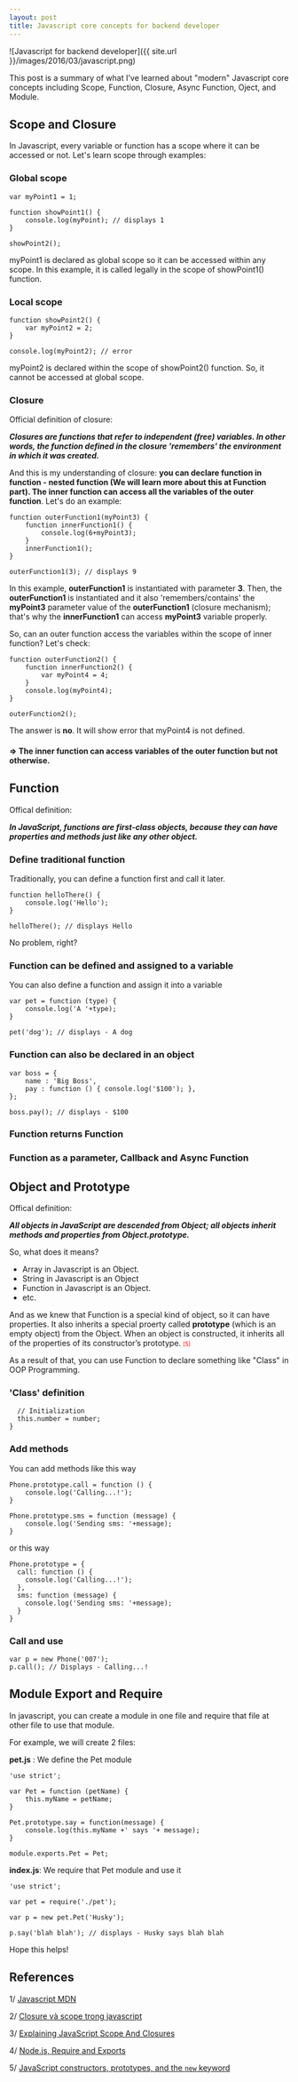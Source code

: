 ```yaml
---
layout: post
title: Javascript core concepts for backend developer
---
```


![Javascript for backend developer]({{ site.url }}/images/2016/03/javascript.png)

This post is a summary of what I've learned about "modern" Javascript core concepts including Scope, Function, Closure, Async Function, Oject, and Module.

## Scope and Closure

In Javascript, every variable or function has a scope where it can be accessed or not. Let's learn scope through examples:

### Global scope

```
var myPoint1 = 1;

function showPoint1() {
	console.log(myPoint); // displays 1
}

showPoint2();
```

myPoint1 is declared as global scope so it can be accessed within any scope. In this example, it is called legally in the scope of showPoint1() function.

### Local scope

```
function showPoint2() {
	var myPoint2 = 2;
}

console.log(myPoint2); // error
```
myPoint2 is declared within the scope of showPoint2() function. So, it cannot be accessed at global scope.

### Closure

Official definition of closure:

<i><b>Closures are functions that refer to independent (free) variables. In other words, the function defined in the closure 'remembers' the environment in which it was created.</b></i>

And this is my understanding of closure: **you can declare function in function - nested function (We will learn more about this at Function part). The inner function can access all the variables of the outer function**. Let's do an example:

```
function outerFunction1(myPoint3) {
	function innerFunction1() {
		console.log(6+myPoint3);
	}
	innerFunction1();
}

outerFunction1(3); // displays 9
```

In this example, **outerFunction1** is instantiated with parameter **3**. Then, the **outerFunction1** is instantiated and it also 'remembers/contains' the **myPoint3** parameter value of the **outerFunction1** (closure mechanism); that's why the **innerFunction1** can access **myPoint3** variable properly.

So, can an outer function access the variables within the scope of inner function? Let's check:

```
function outerFunction2() {
	function innerFunction2() {
		var myPoint4 = 4;
	}
	console.log(myPoint4);
}

outerFunction2();
```

The answer is **no**. It will show error that myPoint4 is not defined.

#### => The inner function can access variables of the outer function but not otherwise.

## Function

Offical definition:

<i><b>In JavaScript, functions are first-class objects, because they can have properties and methods just like any other object.</b></i>

### Define traditional function

Traditionally, you can define a function first and call it later.

```
function helloThere() {
	console.log('Hello');
}

helloThere(); // displays Hello
```

No problem, right?

### Function can be defined and assigned to a variable

You can also define a function and assign it into a variable

```
var pet = function (type) {
	console.log('A '+type);
}

pet('dog'); // displays - A dog
```

### Function can also be declared in an object

```
var boss = {
	name : 'Big Boss',
	pay : function () { console.log('$100'); },
};

boss.pay(); // displays - $100
```

### Function returns Function

### Function as a parameter, Callback and Async Function

## Object and Prototype

Offical definition:

<i><b>All objects in JavaScript are descended from Object; all objects inherit methods and properties from Object.prototype.</b></i>

So, what does it means?

- Array in Javascript is an Object.
- String in Javascript is an Object
- Function in Javascript is an Object.
- etc.

And as we knew that Function is a special kind of object, so it can have properties. It also inherits a special proerty called <b>prototype</b> (which is an empty object) from the Object. When an object is constructed, it inherits all of the properties of its constructor’s prototype. <span style="color:red;font-size:10px">[5]</span>

As a result of that, you can use Function to declare something like "Class" in OOP Programming.

### 'Class' definition

```var Phone = function (number) {
  // Initialization
  this.number = number;
}
```

### Add methods

You can add methods like this way

```
Phone.prototype.call = function () {
	console.log('Calling...!');
}

Phone.prototype.sms = function (message) {
	console.log('Sending sms: '+message);
}
```

or this way

```
Phone.prototype = {
  call: function () {
    console.log('Calling...!');
  },
  sms: function (message) {
    console.log('Sending sms: '+message);
  }
}
```

### Call and use

```
var p = new Phone('007');
p.call(); // Displays - Calling...!
```

## Module Export and Require

In javascript, you can create a module in one file and require that file at other file to use that module.

For example, we will create 2 files:

**pet.js** : We define the Pet module

```
'use strict';

var Pet = function (petName) {
	this.myName = petName;
}

Pet.prototype.say = function(message) {
	console.log(this.myName +' says '+ message);
}

module.exports.Pet = Pet;
```

**index.js**: We require that Pet module and use it

```
'use strict';

var pet = require('./pet');

var p = new pet.Pet('Husky');

p.say('blah blah'); // displays - Husky says blah blah
```

Hope this helps!

## References

1/ [Javascript MDN](https://developer.mozilla.org/en-US/docs/Web/JavaScript)

2/ [Closure và scope trong javascript](kipalog.com/posts/Closure-va-scope-trong-javascript)

3/ [Explaining JavaScript Scope And Closures](http://robertnyman.com/2008/10/09/explaining-javascript-scope-and-closures/)

4/ [Node.js, Require and Exports](http://openmymind.net/2012/2/3/Node-Require-and-Exports/)

5/ [JavaScript constructors, prototypes, and the `new` keyword](https://blog.pivotal.io/labs/labs/javascript-constructors-prototypes-and-the-new-keyword)
